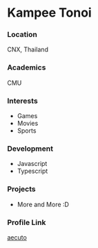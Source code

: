 # Kampee Tonoi

### Location

CNX, Thailand

### Academics

CMU 

### Interests

- Games
- Movies
- Sports

### Development

- Javascript
- Typescript

### Projects

- More and More :D

### Profile Link

[aecuto](https://github.com/aecuto)
